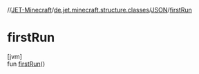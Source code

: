 //[JET-Minecraft](../../../index.md)/[de.jet.minecraft.structure.classes](../index.md)/[JSON](index.md)/[firstRun](first-run.md)

# firstRun

[jvm]\
fun [firstRun](first-run.md)()
